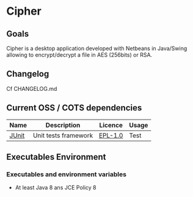 # Cipher

## Goals

Cipher is a desktop application developed with Netbeans in Java/Swing allowing to encrypt/decrypt a file in AES (256bits) or RSA.

## Changelog

Cf CHANGELOG.md

## Current OSS / COTS dependencies

| Name                                | Description            | Licence                                           | Usage   |
| ----------------------------------- | ---------------------- | ------------------------------------------------- | ------- |
| [JUnit](https://junit.org/junit4/)  | Unit tests framework   | [EPL-1.0](https://junit.org/junit4/license.html)  | Test    |

## Executables Environment

### Executables and environment variables
- At least Java 8 ans JCE Policy 8
